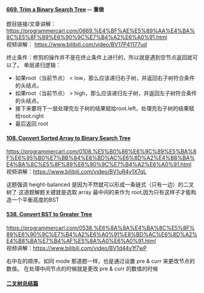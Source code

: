 #### [669. Trim a Binary Search Tree](https://leetcode.com/problems/trim-a-binary-search-tree/description/) -- 重做
题目链接/文章讲解： https://programmercarl.com/0669.%E4%BF%AE%E5%89%AA%E4%BA%8C%E5%8F%89%E6%90%9C%E7%B4%A2%E6%A0%91.html  
视频讲解： https://www.bilibili.com/video/BV17P41177ud  

终止条件：修剪的操作并不是在终止条件上进行的，所以就是遇到空节点返回就可以了。
单层递归逻辑：
- 如果root（当前节点） < low，那么应该递归右子树，并返回右子树符合条件的头结点。
- 如果root（当前节点） > high，那么应该递归左子树，并返回左子树符合条件的头结点。
- 接下来要将下一层处理完左子树的结果赋给root.left，处理完右子树的结果赋给root.right
- 最后返回 root

#### [108. Convert Sorted Array to Binary Search Tree](https://leetcode.com/problems/convert-sorted-array-to-binary-search-tree/description/)
https://programmercarl.com/0108.%E5%B0%86%E6%9C%89%E5%BA%8F%E6%95%B0%E7%BB%84%E8%BD%AC%E6%8D%A2%E4%B8%BA%E4%BA%8C%E5%8F%89%E6%90%9C%E7%B4%A2%E6%A0%91.html  
视频讲解：https://www.bilibili.com/video/BV1uR4y1X7qL

这题强调 height-balanced 是因为不然就可以形成一条链式（只有一边）的二叉树了
这道题解题关键就是选取 array 最中间的来作为 root,因为只有这样子才能构造一个平衡高度的BST

#### [538. Convert BST to Greater Tree](https://leetcode.com/problems/convert-bst-to-greater-tree/)
https://programmercarl.com/0538.%E6%8A%8A%E4%BA%8C%E5%8F%89%E6%90%9C%E7%B4%A2%E6%A0%91%E8%BD%AC%E6%8D%A2%E4%B8%BA%E7%B4%AF%E5%8A%A0%E6%A0%91.html  
视频讲解：https://www.bilibili.com/video/BV1d44y1f7wP

右中左的顺序。如同 mode 那道题一样，也是通过设置 pre & curr 来更改节点的数值。
在处理中间节点的时候就是更改 pre & curr 的数值的时候

#### [二叉树总结篇](https://programmercarl.com/%E4%BA%8C%E5%8F%89%E6%A0%91%E6%80%BB%E7%BB%93%E7%AF%87.html)


